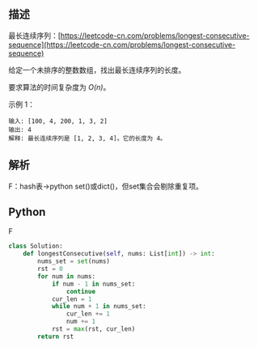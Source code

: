 ## 描述

最长连续序列：[https://leetcode-cn.com/problems/longest-consecutive-sequence](https://leetcode-cn.com/problems/longest-consecutive-sequence)

给定一个未排序的整数数组，找出最长连续序列的长度。

要求算法的时间复杂度为 *O(n)*。

示例 1：

```
输入: [100, 4, 200, 1, 3, 2]
输出: 4
解释: 最长连续序列是 [1, 2, 3, 4]。它的长度为 4。
```

## 解析

F：hash表->python set()或dict()，但set集合会剔除重复项。

## Python

F

```python
class Solution:
    def longestConsecutive(self, nums: List[int]) -> int:
        nums_set = set(nums)
        rst = 0
        for num in nums:
            if num - 1 in nums_set:
                continue
            cur_len = 1
            while num + 1 in nums_set:
                cur_len += 1
                num += 1
            rst = max(rst, cur_len)
        return rst
```
